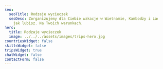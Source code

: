 ```yaml
---
seo:
  seoTitle: Rodzaje wycieczek
  seoDesc: Zorganizujemy dla Ciebie wakacje w Wietnamie, Kambodży i Laosie. Tak
    jak lubisz. Na Twoich warunkach.
hero:
  title: Rodzaje wycieczek
  image: ../../../assets/images/trips-hero.jpg
countriesWidget: false
skillsWidget: false
tripsWidget: true
chatWidget: false
contactForm: false
---
```

